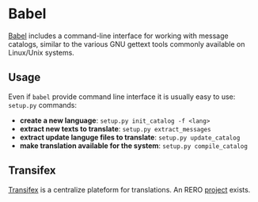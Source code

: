 # Babel

[Babel](http://babel.pocoo.org/) includes a command-line interface for working with message catalogs, similar to the various GNU gettext tools commonly available on Linux/Unix systems.

## Usage

Even if `babel` provide command line interface it is usually easy to use: `setup.py` commands:

- **create a new language**: `setup.py init_catalog -f <lang>`
- **extract new texts to translate**: `setup.py extract_messages`
- **extract update languge files to translate**: `setup.py update_catalog`
- **make translation available for the system**: `setup.py compile_catalog`

## Transifex

[Transifex](https://www.transifex.com) is a centralize plateform for translations. An RERO [project](https://www.transifex.com/rero) exists.